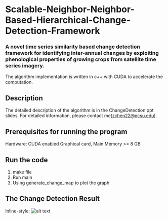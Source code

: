 # Scalable-Neighbor-Neighbor-Based-Hierarchical-Change-Detection-Framework

### A novel time series similarity based change detection framework for identifying inter-annual changes by exploiting phenological properties of growing crops from satellite time series imagery.



The algorithm implementation is written in c++ with CUDA to accelerate the computation.

## Description
The detailed description of the algorithm is in the ChangeDetection ppt slides. For detailed information, please contact me(zchen22@ncsu.edu).

## Prerequisites for running the program
Hardware: CUDA enabled Graphical card, Main Memory >= 8 GB

## Run the code
1. make file
2. Run main
3. Using generate_change_map to plot the graph

## The Change Detection Result
Inline-style: 
![alt text]()

